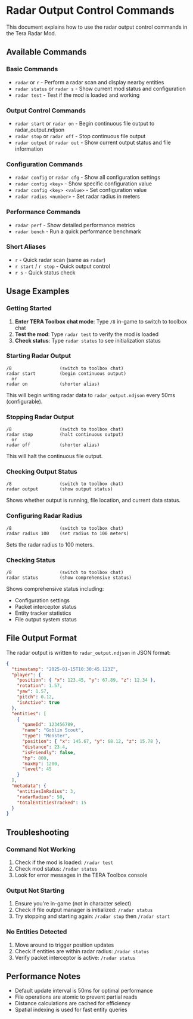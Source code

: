 # Radar Output Control Commands

This document explains how to use the radar output control commands in the Tera Radar Mod.

## Available Commands

### Basic Commands
- `radar` or `r` - Perform a radar scan and display nearby entities
- `radar status` or `radar s` - Show current mod status and configuration
- `radar test` - Test if the mod is loaded and working

### Output Control Commands
- `radar start` or `radar on` - Begin continuous file output to radar_output.ndjson
- `radar stop` or `radar off` - Stop continuous file output
- `radar output` or `radar out` - Show current output status and file information

### Configuration Commands
- `radar config` or `radar cfg` - Show all configuration settings
- `radar config <key>` - Show specific configuration value
- `radar config <key> <value>` - Set configuration value
- `radar radius <number>` - Set radar radius in meters

### Performance Commands
- `radar perf` - Show detailed performance metrics
- `radar bench` - Run a quick performance benchmark

### Short Aliases
- `r` - Quick radar scan (same as `radar`)
- `r start` / `r stop` - Quick output control
- `r s` - Quick status check

## Usage Examples

### Getting Started
1. **Enter TERA Toolbox chat mode**: Type `/8` in-game to switch to toolbox chat
2. **Test the mod**: Type `radar test` to verify the mod is loaded
3. **Check status**: Type `radar status` to see initialization status

### Starting Radar Output
```
/8                  (switch to toolbox chat)
radar start         (begin continuous output)
  or
radar on            (shorter alias)
```
This will begin writing radar data to `radar_output.ndjson` every 50ms (configurable).

### Stopping Radar Output
```
/8                  (switch to toolbox chat)
radar stop          (halt continuous output)
  or
radar off           (shorter alias)
```
This will halt the continuous file output.

### Checking Output Status
```
/8                  (switch to toolbox chat)
radar output        (show output status)
```
Shows whether output is running, file location, and current data status.

### Configuring Radar Radius
```
/8                  (switch to toolbox chat)
radar radius 100    (set radius to 100 meters)
```
Sets the radar radius to 100 meters.

### Checking Status
```
/8                  (switch to toolbox chat)
radar status        (show comprehensive status)
```
Shows comprehensive status including:
- Configuration settings
- Packet interceptor status
- Entity tracker statistics
- File output system status

## File Output Format

The radar output is written to `radar_output.ndjson` in JSON format:

```json
{
  "timestamp": "2025-01-15T10:30:45.123Z",
  "player": {
    "position": { "x": 123.45, "y": 67.89, "z": 12.34 },
    "rotation": 1.57,
    "yaw": 1.57,
    "pitch": 0.12,
    "isActive": true
  },
  "entities": [
    {
      "gameId": 123456789,
      "name": "Goblin Scout",
      "type": "Monster",
      "position": { "x": 145.67, "y": 68.12, "z": 15.78 },
      "distance": 23.4,
      "isFriendly": false,
      "hp": 800,
      "maxHp": 1200,
      "level": 45
    }
  ],
  "metadata": {
    "entitiesInRadius": 3,
    "radarRadius": 50,
    "totalEntitiesTracked": 15
  }
}
```

## Troubleshooting

### Command Not Working
1. Check if the mod is loaded: `/radar test`
2. Check mod status: `/radar status`
3. Look for error messages in the TERA Toolbox console

### Output Not Starting
1. Ensure you're in-game (not in character select)
2. Check if file output manager is initialized: `/radar status`
3. Try stopping and starting again: `/radar stop` then `/radar start`

### No Entities Detected
1. Move around to trigger position updates
2. Check if entities are within radar radius: `/radar status`
3. Verify packet interceptor is active: `/radar status`

## Performance Notes

- Default update interval is 50ms for optimal performance
- File operations are atomic to prevent partial reads
- Distance calculations are cached for efficiency
- Spatial indexing is used for fast entity queries